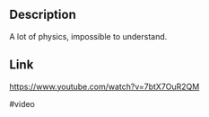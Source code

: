 ## Description
A lot of physics, impossible to understand.

## Link
https://www.youtube.com/watch?v=7btX7OuR2QM

#video 